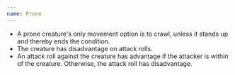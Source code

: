 ```yaml
---
name: Prone
---
```

* A prone creature's only movement option is to crawl, unless it stands up and thereby ends the condition.
* The creature has disadvantage on attack rolls.
* An attack roll against the creature has advantage if the attacker is within <me-distance length="5" /> of the creature. Otherwise, the
attack roll has disadvantage.
